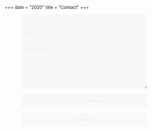 +++
date = "2020"
title = "Contact"
+++

<script src="https://www.google.com/recaptcha/api.js?render=6Lf-MfAUAAAAAE4dwSezxCqvNloSgnV3wdHcXJUN"></script>

<script>
grecaptcha.ready(function() {
    grecaptcha.execute('6Lf-MfAUAAAAAE4dwSezxCqvNloSgnV3wdHcXJUN', {action: 'contact'});
});
</script>

<style>

  #contactForm {
      margin: 0 auto;
}

  #contactForm input, textarea {
      letter-spacing: 2px;
      font: 200 1em/1.1em 'Helvetica Neue', sans-serif;
      
      color: #E7EDF1;
      background-color: RGBA(204, 204, 204, .1);
    
      outline: none; border: none;
   
      display:block;
      margin: 0 auto;
      padding: 1em;
      width: 90%;
      max-width: 400px;
 }

#contactForm textarea {
  height: 150px;
}

#contactForm *:focus {
   background-color: #F92672;
}

#contactForm *:hover {
   background-color: #F92672;
}

::-webkit-input-placeholder {
      color: #E7EDF1;
}

:-moz-placeholder { /* Firefox 18- */
      color: #E7EDF1; 
}

::-moz-placeholder {  /* Firefox 19+ */
    color: #E7EDF1; 
}

:-ms-input-placeholder {  
       color: #E7EDF1;
}
</style>
<form id="contactForm" onsubmit="return validate()"  method="post" netlify>
            
  <input class="formInput" type="text" id="name" name="name" autocorrect="off" placeholder="Name?"/>
  <input class="formInput" type="email" name="email" id="email" autocapitalize="off" autocorrect="off" placeholder="Email?"/>
  <textarea class="formInput" name="message" id="message" placeholder="Message?"></textarea>
  
  <br>
    <input class="submitForm" type="reset" value="Clear your message" />
    <br/>
    <strong><input class="submitForm" type="submit" value="Send"/></strong>
          
</form>
